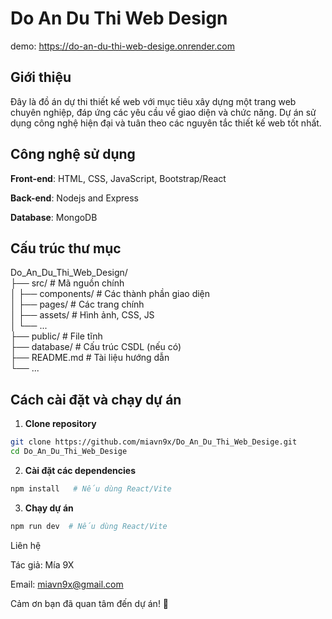 # Do An Du Thi Web Design
demo: https://do-an-du-thi-web-desige.onrender.com
## Giới thiệu

Đây là đồ án dự thi thiết kế web với mục tiêu xây dựng một trang web chuyên nghiệp, đáp ứng các yêu cầu về giao diện và chức năng. Dự án sử dụng công nghệ hiện đại và tuân theo các nguyên tắc thiết kế web tốt nhất.

## Công nghệ sử dụng

**Front-end**: HTML, CSS, JavaScript, Bootstrap/React

**Back-end**: Nodejs and Express

**Database**: MongoDB

## Cấu trúc thư mục

Do_An_Du_Thi_Web_Design/ <br>
├── src/ # Mã nguồn chính <br>
│ ├── components/ # Các thành phần giao diện <br>
│ ├── pages/ # Các trang chính <br>
│ ├── assets/ # Hình ảnh, CSS, JS <br>
│ └── ... <br>
├── public/ # File tĩnh <br>
├── database/ # Cấu trúc CSDL (nếu có) <br>
├── README.md # Tài liệu hướng dẫn <br>
└── ... <br>

## Cách cài đặt và chạy dự án

1. **Clone repository**

```bash
git clone https://github.com/miavn9x/Do_An_Du_Thi_Web_Desige.git
cd Do_An_Du_Thi_Web_Desige
```

2. **Cài đặt các dependencies**

```bash
npm install   # Nếu dùng React/Vite

```

3. **Chạy dự án**

```bash
npm run dev  # Nếu dùng React/Vite

```

Liên hệ

Tác giả: Mía 9X

Email: miavn9x@gmail.com

Cảm ơn bạn đã quan tâm đến dự án! 🚀
